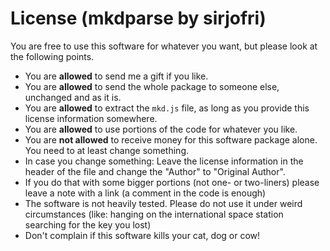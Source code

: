 # License (mkdparse by sirjofri)

You are free to use this software for whatever you want, but please look at the following points.

- You are **allowed** to send me a gift if you like.
- You are **allowed** to send the whole package to someone else, unchanged and as it is.
- You are **allowed** to extract the `mkd.js` file, as long as you provide this license information somewhere.
- You are **allowed** to use portions of the code for whatever you like.
- You are **not allowed** to receive money for this software package alone. You need to at least change something.
- In case you change something: Leave the license information in the header of the file and change the "Author" to "Original Author".
- If you do that with some bigger portions (not one- or two-liners) please leave a note with a link (a comment in the code is enough)
- The software is not heavily tested. Please do not use it under weird circumstances (like: hanging on the international space station searching for the key you lost)
- Don't complain if this software kills your cat, dog or cow!
